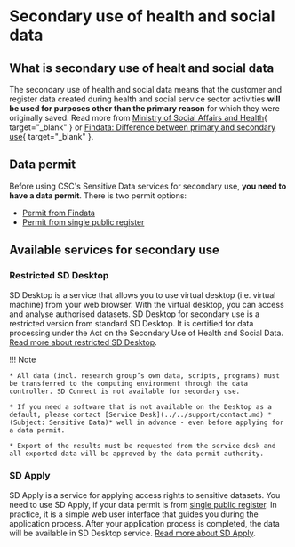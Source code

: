 # Secondary use of health and social data

## What is secondary use of healt and social data
The secondary use of health and social data means that the customer and register data created during health and social service sector activities **will be used for purposes other than the primary reason** for which they were originally saved. Read more from [Ministry of Social Affairs and Health](https://stm.fi/en/secondary-use-of-health-and-social-data){ target="_blank" } or [Findata: Difference between primary and secondary use](https://findata.fi/en/faq/what-is-the-difference-between-primary-and-secondary-use-of-health-and-social-data/){ target="_blank" }.

## Data permit

Before using CSC's Sensitive Data services for secondary use, **you need to have a data permit**. There is two permit options:

* [Permit from Findata](findata-permit.md)
* [Permit from single public register](sd-desktop-audited.md)


## Available services for secondary use

### Restricted SD Desktop

SD Desktop is a service that allows you to use virtual desktop (i.e. virtual machine) from your web browser. With the virtual desktop, you can access and analyse authorised datasets. SD Desktop for secondary use is a restricted version from standard SD Desktop. It is certified for data processing under the Act on the Secondary Use of Health and Social Data. [Read more about restricted SD Desktop](sd-derktop-audited.md).

!!! Note

    * All data (incl. research group’s own data, scripts, programs) must be transferred to the computing environment through the data controller. SD Connect is not available for secondary use.

    * If you need a software that is not available on the Desktop as a default, please contact [Service Desk](../../support/contact.md) *(Subject: Sensitive Data)* well in advance - even before applying for a data permit.

    * Export of the results must be requested from the service desk and all exported data will be approved by the data permit authority.

### SD Apply

SD Apply is a service for applying access rights to sensitive datasets. You need to use SD Apply, if your data permit is from [single public register](sd-desktop-audited.md). In practice, it is a simple web user interface that guides you during the application process. After your application process is completed, the data will be available in SD Desktop service. [Read more about SD Apply](./single-register-permit.md#applying-for-access-to-secondary-use-single-register-data-with-sd-apply).
